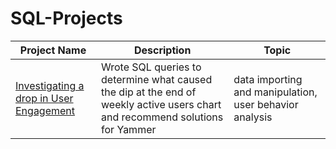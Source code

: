 # SQL-Projects

Project Name  | Description   |  Topic
------------- | ------------- | ------------------
[Investigating a drop in User Engagement](https://github.com/fanpowei/SQL-Projects/blob/main/engagement_analysis.ipynb) | Wrote SQL queries to determine what caused the dip at the end of weekly active users chart and recommend solutions for Yammer | data importing and manipulation, user behavior analysis
